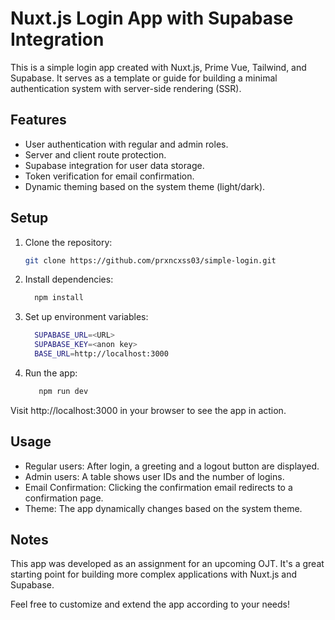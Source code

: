 # Nuxt.js Login App with Supabase Integration

This is a simple login app created with Nuxt.js, Prime Vue, Tailwind, and Supabase. It serves as a template or guide for building a minimal authentication system with server-side rendering (SSR).

## Features

- User authentication with regular and admin roles.
- Server and client route protection.
- Supabase integration for user data storage.
- Token verification for email confirmation.
- Dynamic theming based on the system theme (light/dark).

## Setup

1. Clone the repository:

   ```bash
   git clone https://github.com/prxncxss03/simple-login.git
   ```

2. Install dependencies:

   ```bash
     npm install
   ```
3. Set up environment variables:

   ```bash
     SUPABASE_URL=<URL>
     SUPABASE_KEY=<anon key>
     BASE_URL=http://localhost:3000
   ```
4. Run the app:
    ```bash
       npm run dev
     ```
Visit http://localhost:3000 in your browser to see the app in action.

## Usage
- Regular users: After login, a greeting and a logout button are displayed.  
- Admin users: A table shows user IDs and the number of logins.
- Email Confirmation: Clicking the confirmation email redirects to a confirmation page.
- Theme: The app dynamically changes based on the system theme.

## Notes
This app was developed as an assignment for an upcoming OJT. It's a great starting point for building more complex applications with Nuxt.js and Supabase.

Feel free to customize and extend the app according to your needs!
